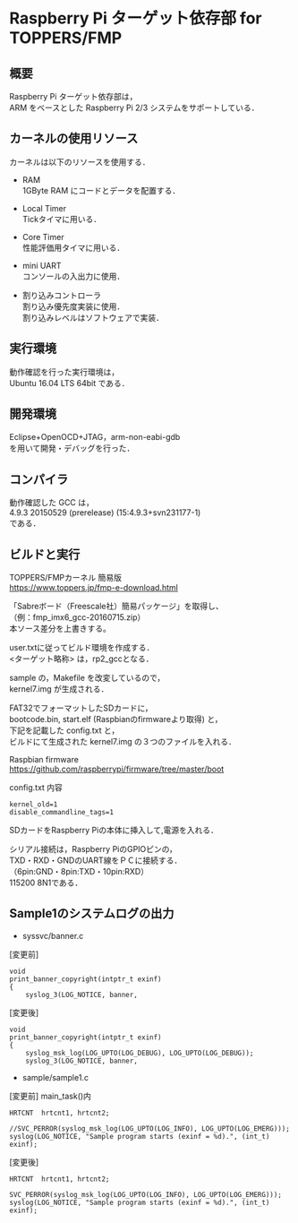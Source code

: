 Raspberry Pi ターゲット依存部 for TOPPERS/FMP
=============================================

概要
----

Raspberry Pi ターゲット依存部は，  
ARM をベースとした Raspberry Pi 2/3 システムをサポートしている．  

カーネルの使用リソース
----------------------

カーネルは以下のリソースを使用する．  

* RAM  
1GByte RAM にコードとデータを配置する．  
 
* Local Timer  
Tickタイマに用いる．  
     
* Core Timer  
性能評価用タイマに用いる．  
     
* mini UART  
コンソールの入出力に使用．  

* 割り込みコントローラ  
割り込み優先度実装に使用．  
割り込みレベルはソフトウェアで実装．

実行環境
--------

動作確認を行った実行環境は，  
Ubuntu 16.04 LTS 64bit である．

開発環境
--------

Eclipse+OpenOCD+JTAG，arm-non-eabi-gdb  
を用いて開発・デバッグを行った．

コンパイラ
----------

動作確認した GCC は，  
4.9.3 20150529 (prerelease) (15:4.9.3+svn231177-1)  
である．

ビルドと実行
------------

TOPPERS/FMPカーネル 簡易版  
https://www.toppers.jp/fmp-e-download.html

「Sabreボード（Freescale社）簡易パッケージ」を取得し、  
（例：fmp_imx6_gcc-20160715.zip）  
本ソース差分を上書きする。

user.txtに従ってビルド環境を作成する．  
<ターゲット略称> は，rp2_gccとなる．

sample の，Makefile を改変しているので，  
kernel7.img が生成される．

FAT32でフォーマットしたSDカードに，  
bootcode.bin, start.elf (Raspbianのfirmwareより取得) と，  
下記を記載した config.txt と，  
ビルドにて生成された kernel7.img の３つのファイルを入れる．

Raspbian firmware  
https://github.com/raspberrypi/firmware/tree/master/boot

config.txt 内容

    kernel_old=1
    disable_commandline_tags=1

SDカードをRaspberry Piの本体に挿入して,電源を入れる．

シリアル接続は，Raspberry PiのGPIOピンの，  
TXD・RXD・GNDのUART線をＰＣに接続する．  
（6pin:GND・8pin:TXD・10pin:RXD）  
115200 8N1である．

Sample1のシステムログの出力
---------------------------

* syssvc/banner.c

[変更前]

    void
    print_banner_copyright(intptr_t exinf)
    {
        syslog_3(LOG_NOTICE, banner,  

[変更後]

    void
    print_banner_copyright(intptr_t exinf)
    {
        syslog_msk_log(LOG_UPTO(LOG_DEBUG), LOG_UPTO(LOG_DEBUG));  
        syslog_3(LOG_NOTICE, banner,  

* sample/sample1.c

[変更前] main_task()内

    HRTCNT	hrtcnt1, hrtcnt2;

    //SVC_PERROR(syslog_msk_log(LOG_UPTO(LOG_INFO), LOG_UPTO(LOG_EMERG)));
    syslog(LOG_NOTICE, "Sample program starts (exinf = %d).", (int_t) exinf);

[変更後]

    HRTCNT	hrtcnt1, hrtcnt2;

    SVC_PERROR(syslog_msk_log(LOG_UPTO(LOG_INFO), LOG_UPTO(LOG_EMERG)));
    syslog(LOG_NOTICE, "Sample program starts (exinf = %d).", (int_t) exinf);

